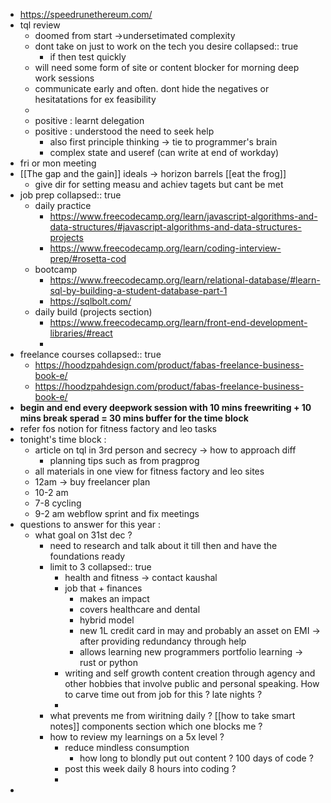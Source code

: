- https://speedrunethereum.com/
- tql review
	- doomed from start ->undersetimated complexity
	- dont take on just to work on the tech you desire
	  collapsed:: true
		- if then test quickly
	- will need some form of site or content blocker for morning deep work sessions
	- communicate early and often. dont hide the negatives or hesitatations for ex feasibility
	-
	- positive : learnt delegation
	- positive : understood the need to seek help
		- also first principle thinking -> tie to programmer's brain
		- complex state and useref (can write at end of workday)
- fri or mon meeting
- [[The gap and the gain]] ideals -> horizon barrels [[eat the frog]]
	- give dir for setting measu and achiev tagets but cant be met
- job prep
  collapsed:: true
	- daily practice
		- https://www.freecodecamp.org/learn/javascript-algorithms-and-data-structures/#javascript-algorithms-and-data-structures-projects
		- https://www.freecodecamp.org/learn/coding-interview-prep/#rosetta-cod
	- bootcamp
		- https://www.freecodecamp.org/learn/relational-database/#learn-sql-by-building-a-student-database-part-1
		- https://sqlbolt.com/
	- daily build (projects section)
		- https://www.freecodecamp.org/learn/front-end-development-libraries/#react
		-
- freelance courses
  collapsed:: true
	- https://hoodzpahdesign.com/product/fabas-freelance-business-book-e/
	- https://hoodzpahdesign.com/product/fabas-freelance-business-book-e/
- **begin and end every deepwork session with 10 mins freewriting + 10 mins break sperad = 30 mins buffer for the time block**
- refer fos notion for fitness factory and leo tasks
- tonight's time block :
	- article on tql in 3rd person and secrecy -> how to approach diff
		- planning tips such as from pragprog
	- all materials in one view for fitness factory and leo sites
	- 12am -> buy freelancer plan
	- 10-2 am
	- 7-8 cycling
	- 9-2 am webflow sprint and fix meetings
- questions to answer for this year :
	- what goal on 31st dec ?
		- need to research and talk about it till then and have the foundations ready
		- limit to 3
		  collapsed:: true
			- health and fitness -> contact kaushal
			- job that + finances
				- makes an impact
				- covers healthcare and dental
				- hybrid model
				- new 1L credit card in may and probably an asset on EMI -> after providing redundancy through help
				- allows learning new programmers portfolio learning -> rust or python
			- writing and self growth content creation through agency and other hobbies that involve public and personal speaking. How to carve time out from job for this ? late nights ?
			-
		- what prevents me from wiritning daily ? [[how to take smart notes]] components section which one blocks me ?
		- how to review my learnings on a 5x level ?
			- reduce mindless consumption
				- how long to blondly put out content ? 100 days of code ?
			- post this week daily 8 hours into coding ?
			-
-